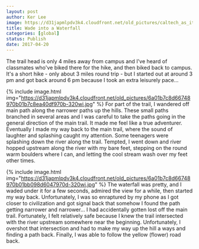 ```yaml
---
layout: post
author: Ker Lee
image: https://d31japmlpdv3k4.cloudfront.net/old_pictures/caltech_as_it_happens/6a0105349b8251970b01bb098d602e970d.jpg
title: Wade into a Waterfall
categories: [global]
status: Publish
date: 2017-04-20
---
```



The trail head is only 4 miles away from campus and I've heard of classmates who've biked there for the hike, and then biked back to campus. It's a short hike - only about 3 miles round trip - but I started out at around 3 pm and got back around 6 pm because I took an extra leisurely pace...


{% include image.html img="https://d31japmlpdv3k4.cloudfront.net/old_pictures/6a01b7c8d66748970b01b7c8ea40df970b-320wi.jpg" %}
For part of the trail, I wandered off main path along the narrower paths up the hills. These small paths branched in several areas and I was careful to take the paths going in the general direction of the main trail. It made me feel like a true adventurer. Eventually I made my way back to the main trail, where the sound of laughter and splashing caught my attention. Some teenagers were splashing down the river along the trail. Tempted, I went down and river hopped upstream along the river with my bare feet, stepping on the round warm boulders where I can, and letting the cool stream wash over my feet other times.


{% include image.html img="https://d31japmlpdv3k4.cloudfront.net/old_pictures/6a01b7c8d66748970b01bb098d6047970d-320wi.jpg" %}
The waterfall was pretty, and I waded under it for a few seconds, admired the view for a while, then started my way back. Unfortunately, I was so enraptured by my phone as I got closer to civilization and got signal back that somehow I found the path getting narrower and narrower... I had accidentally gotten lost off the main trail. Fortunately, I felt relatively safe because I knew the trail intersected with the river upstream somewhere near the beginning. Unfortunately, I overshot that intersection and had to make my way up the hill a ways and finding a path back. Finally, I was able to follow the yellow (flower) road back.

